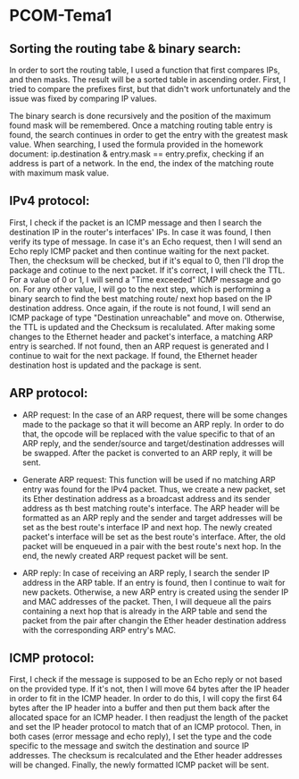 # PCOM-Tema1

## Sorting the routing tabe & binary search:
In order to sort the routing table, I used a function that first compares IPs, and then masks. The result will be a sorted table in ascending order. First, I tried to compare the prefixes first, but that didn't work unfortunately and the issue was fixed by comparing IP values.  

The binary search is done recursively and the position of the maximum found mask will be remembered. Once a matching routing table entry is found, the search continues in order to get the entry with the greatest mask value. When searching, I used the formula provided in the homework document: ip.destination & entry.mask == entry.prefix, checking if an address is part of a network. In the end, the index of the matching route with maximum mask value.


## IPv4 protocol:
First, I check if the packet is an ICMP message and then I search the destination IP in the router's interfaces' IPs. In case it was found, I then verify its type of message. In case it's an Echo request, then I will send an Echo reply ICMP packet and then continue waiting for the next packet. Then, the checksum will be checked, but if it's equal to 0, then I'll drop the package and cotinue to the next packet. If it's correct, I will check the TTL. For a value of 0 or 1, I will send a "Time exceeded" ICMP message and go on. For any other value, I will go to the next step, which is performing a binary search to find the best matching route/ next hop based on the IP destination address. Once again, if the route is not found, I will send an ICMP package of type "Destination unreachable" and move on. Otherwise, the TTL is updated and the Checksum is recalulated. After making some changes to the Ethernet header and packet's interface, a matching ARP entry is searched. If not found, then an ARP request is generated and I continue to wait for the next package. If found, the Ethernet header destination host is updated and the package is sent.


## ARP protocol: 
- ARP request:
In the case of an ARP request, there will be some changes made to the package so that it will become an ARP reply. In order to do that, the opcode will be replaced with the value specific to that of an ARP reply, and the sender/source and target/destination addresses will be swapped. After the packet is converted to an ARP reply, it will be sent.

- Generate ARP request:
This function will be used if no matching ARP entry was found for the IPv4 packet. Thus, we create a new packet, set its Ether destination address as a broadcast address and its sender address as th best matching route's interface. The ARP header will be formatted as an ARP reply and the sender and target addresses will be set as the best route's interface IP and next hop. The newly created packet's interface will be set as the best route's interface. After, the old packet will be enqueued in a pair with the best route's next hop. In the end, the newly created ARP request packet will be sent.

- ARP reply:
In case of receiving an ARP reply, I search the sender IP address in the ARP table. If an entry is found, then I continue to wait for new packets. Otherwise, a new ARP entry is created using the sender IP and MAC addresses of the packet. Then, I will dequeue all the pairs containing a next hop that is already in the ARP table and send the packet from the pair after changin the Ether header destination address with the corresponding ARP entry's MAC.


## ICMP protocol:
First, I check if the message is supposed to be an Echo reply or not based on the provided type. If it's not, then I will move 64 bytes after the IP header in order to fit in the ICMP header. In order to do this, I will copy the first 64 bytes after the IP header into a buffer and then put them back after the allocated space for an ICMP header. I then readjust the length of the packet and set the IP header protocol to match that of an ICMP protocol. Then, in both cases (error message and echo reply), I set the type and the code specific to the message and switch the destination and source IP addresses. The checksum is recalculated and the Ether header addresses will be changed. Finally, the newly formatted ICMP packet will be sent.
